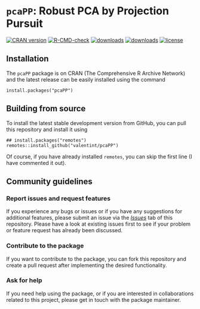 
<!-- README.md is generated from README.Rmd. Please edit that file -->

# `pcaPP`: Robust PCA by Projection Pursuit

<!-- badges: start -->

[![CRAN
version](https://www.r-pkg.org/badges/version/pcaPP)](https://cran.r-project.org/package=pcaPP)
[![R-CMD-check](https://github.com/valentint/pcaPP/workflows/R-CMD-check/badge.svg)](https://github.com/valentint/pcaPP/actions)
[![downloads](https://cranlogs.r-pkg.org/badges/pcaPP)](https://cran.r-project.org/package=pcaPP)
[![downloads](https://cranlogs.r-pkg.org/badges/grand-total/pcaPP)](https://cran.r-project.org/package=pcaPP)
[![license](https://img.shields.io/badge/license-GPL--3-blue.svg)](https://www.gnu.org/licenses/gpl-3.0.en.html)
<!-- badges: end -->

## Installation

The `pcaPP` package is on CRAN (The Comprehensive R Archive Network) and
the latest release can be easily installed using the command

    install.packages("pcaPP")

## Building from source

To install the latest stable development version from GitHub, you can
pull this repository and install it using

    ## install.packages("remotes")
    remotes::install_github("valentint/pcaPP")

Of course, if you have already installed `remotes`, you can skip the
first line (I have commented it out).

## Community guidelines

### Report issues and request features

If you experience any bugs or issues or if you have any suggestions for
additional features, please submit an issue via the
[*Issues*](https://github.com/valentint/pcaPP/issues) tab of this
repository. Please have a look at existing issues first to see if your
problem or feature request has already been discussed.

### Contribute to the package

If you want to contribute to the package, you can fork this repository
and create a pull request after implementing the desired functionality.

### Ask for help

If you need help using the package, or if you are interested in
collaborations related to this project, please get in touch with the
package maintainer.
